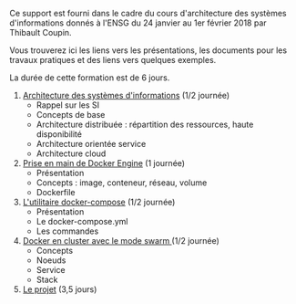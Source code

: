Ce support est fourni dans le cadre du cours d'architecture des systèmes d'informations donnés à l'ENSG du 24 janvier au 1er février 2018 par Thibault Coupin.

Vous trouverez ici les liens vers les présentations, les documents pour les travaux pratiques et des liens vers quelques exemples.

La durée de cette formation est de 6 jours.

1. [Architecture des systèmes d'informations](asi) (1/2 journée)
    - Rappel sur les SI
    - Concepts de base
    - Architecture distribuée : répartition des ressources, haute disponibilité
    - Architecture orientée service
    - Architecture cloud
2. [Prise en main de Docker Engine](docker-engine) (1 journée)
    - Présentation
    - Concepts : image, conteneur, réseau, volume
    - Dockerfile
3. [L'utilitaire docker-compose](docker-compose) (1/2 journée)
    - Présentation
    - Le docker-compose.yml
    - Les commandes
4. [Docker en cluster avec le mode swarm ](docker-swarm) (1/2 journée)
    - Concepts
    - Noeuds
    - Service
    - Stack
5. [Le projet](projet-swarm) (3,5 jours)